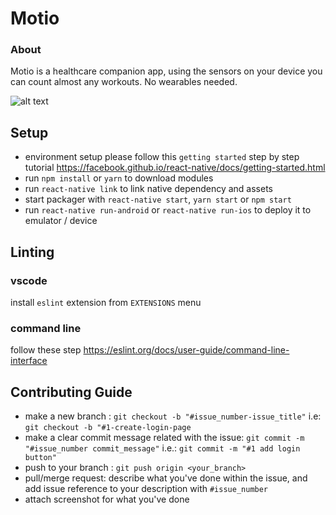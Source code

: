 # Motio

### About

Motio is a healthcare companion app, using the sensors on your device you can count almost any workouts. No wearables needed.

![alt text](https://i.imgur.com/kHYGeuS.png)

## Setup

- environment setup please follow this `getting started` step by step tutorial https://facebook.github.io/react-native/docs/getting-started.html
- run `npm install` or `yarn` to download modules
- run `react-native link` to link native dependency and assets
- start packager with `react-native start`, `yarn start` or `npm start`
- run `react-native run-android` or `react-native run-ios` to deploy it to emulator / device


## Linting

### vscode
install `eslint` extension from `EXTENSIONS` menu

### command line
follow these step https://eslint.org/docs/user-guide/command-line-interface

## Contributing Guide

- make a new branch : `git checkout -b "#issue_number-issue_title"` i.e: `git checkout -b "#1-create-login-page`
- make a clear commit message related with the issue: `git commit -m "#issue_number commit_message"` i.e.: `git commit -m "#1 add login button"`
- push to your branch : `git push origin <your_branch>`
- pull/merge request: describe what you've done within the issue, and add issue reference to your description with `#issue_number`
- attach screenshot for what you've done
